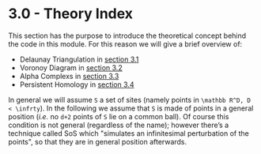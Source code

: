 # 3.0 - Theory Index

This section has the purpose to introduce the theoretical concept behind the code in this module.
For this reason we will give a brief overview of:
 - Delaunay Triangulation in [section 3.1]()
 - Voronoy Diagram in [section 3.2]()
 - Alpha Complexs in [section 3.3]()
 - Persistent Homology in [section 3.4]()

In general we will assume ``S`` a set of sites (namely points in ``\mathbb R^D, D < \infrty``).
In the following we assume that ``S`` is made of points in a general position (_i.e._ no ``d+2`` points of ``S`` lie on a common ball). Of course this condition is not general (regardless of the name); however there’s a technique called SoS which "simulates an infinitesimal perturbation of the points", so that they are in general position afterwards.